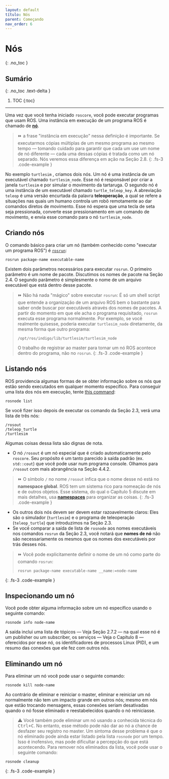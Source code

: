 ```yaml
---
layout: default
título: Nós 
parent: Começando
nav_order: 6
---
```


# Nós
{: .no_toc }


## Sumário
{: .no_toc .text-delta }

1. TOC
{:toc}

---

Uma vez que você tenha iniciado `roscore`, você pode executar programas que usam ROS. Uma instância em execução de um
programa ROS é chamado de [**nó**](http://wiki.ros.org/ROS/Tutorials/UnderstandingNodes).

> ⏩ a frase "instância em execução" nessa definição é importante. Se executarmos 
> cópias múltiplas de um mesmo programa ao mesmo tempo — tomando cuidado para garantir que cada um
> use um nome de nó diferente — cada uma dessas cópias é tratada como um nó separado. Nós
> veremos essa diferença em ação na Seção 2.8.
{: .fs-3 .code-example }

No exemplo `turtlesim` , criamos dois nós. Um nó é uma instância de um executável chamado `turtlesim_node`. 
Esse nó é responsável por criar a janela `turtlesim` e por simular o movimento da tartaruga.
O segundo nó é uma instância de um executável chamado `turtle_teleop_key`. A abreviação `teleop` é uma versão encurtada da 
palavra **teleoperação**, a qual se refere a situações nas quais um humano controla um robô remotamente
ao dar comandos diretos de movimento. Esse nó espera que uma tecla de seta seja pressionada,
converte esse pressionamento em um comando de movimento, e envia esse comando para o nó `turtlesim_node`.

## Criando nós

O comando básico para criar um nó (também conhecido como "executar um programa ROS") é [`rosrun`](http://wiki.ros.org/rosbash#rosrun):
```
rosrun package-name executable-name
```
Existem dois parâmetros necessários para executar `rosrun`. O primeiro parâmetro é um nome de pacote. Discutimos
os nomes de pacote na Seção 2.4. O segundo parâmetro é simplesmente o nome de um
arquivo executável que está dentro desse pacote.

> ⏩ Não há nada "mágico" sobre executar `rosrun`: É só um shell script que entende
> a organização de um arquivo ROS bem o bastante para saber onde buscar por executáveis através
> dos nomes de pacotes. A partir do momento em que ele acha o programa requisitado, `rosrun` executa esse programa normalmente.
> Por exemplo, se você realmente quisesse, poderia executar `turtlesim_node` diretamente, da mesma forma que outro programa:
> ```
> /opt/ros/indigo/lib/turtlesim/turtlesim_node
> ```
> O trabalho de registrar ao master para tornar um nó ROS acontece dentro do
> programa, não no `rosrun`.
{: .fs-3 .code-example }

## Listando nós

ROS providencia algumas formas de se obter informação sobre os nós que estão sendo executados em qualquer momento específico.
Para conseguir uma lista dos nós em execução, tente [this command](http://wiki.ros.org/rosnode):
```
rosnode list
```
Se você fizer isso depois de executar os comando da Seção 2.3, verá uma lista de três
nós:
```
/rosout
/teleop_turtle
/turtlesim
```
Algumas coisas dessa lista são dignas de nota.

- O nó `/rosout` é um nó especial que é criado automaticamente pelo `roscore`. Seu propósito é
um tanto parecido à saída padrão (ex. `std::cout`) que você pode usar
num programa console. Olhamos para `/rosout` com mais abrangência na Seção 4.4.2.

> ⏩ O símbolo `/` no nome `/rosout` infica que o nome desse nó está no
> **namespace global**. ROS tem um sistema rico para nomeação de nós e de outros objetos.
> Esse sistema, do qual o Capítulo 5 discute em mais detalhes, usa [**namespaces**](http://wiki.ros.org/Names) para organizar as coisas.
{: .fs-3 .code-example }

- Os outros dois nós devem ser devem estar razoavelmente claros: Eles são o simulador (`turtlesim`) e
o programa de teleoperação (`teleop_turtle`) que introduzimos na Seção 2.3.
- Se você comparar a saída de lista de `rosnode` aos nomes executáveis nos comandos `rosrun`
da Seção 2.3, você notará que **nomes de nó** não são necessariamente os mesmos
que os nomes dos executáveis por trás desses nós.

> ⏩ Você pode explicitamente definir o nome de um nó como parte do comando `rosrun`:
> ```
> rosrun package-name executable-name __name:=node-name
> ```
{: .fs-3 .code-example }

## Inspecionando um nó

Você pode obter alguma informação sobre um nó específico usando o seguinte comando:
```
rosnode info node-name
```
A saída inclui uma lista de tópicos — Veja Seção 2.7.2 — na qual esse nó é um publisher
ou um subscriber, os serviços — Veja o Capítulo 8 — oferecidos por esse nó, os identificadores de processos Linux
(PID), e um resumo das conexões que ele fez com outros nós.

## Eliminando um nó
Para eliminar um nó você pode usar o seguinte comando:
```
rosnode kill node-name
```
Ao contrário de eliminar e reiniciar o master, eliminar e reiniciar um nó normalmente não
tem um impacto grande em outros nós; mesmo em nós que estão trocando mensagens, essas
conexões seriam desativadas quando o nó fosse eliminado e reestabelecidos quando o nó
reiniciasse.

> ⚠️ Você também pode eliminar um nó usando a conhecida técnica do <kbd>Ctrl+C</kbd>. No entanto, esse método
pode não dar ao nó a chance de desfazer seu registro no master. Um sintoma 
desse problema é que o nó eliminado pode ainda estar listado pela lista `rosnode` por um tempo.
Isso é inofensivo, mas pode dificultar a percepção do que está acontecendo. Para remover
nós eliminados da lista, você pode usar o seguinte comando:
```
rosnode cleanup
```
{: .fs-3 .code-example }
